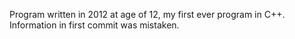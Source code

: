Program written in 2012 at age of 12, my first ever program in C++. Information in first commit was mistaken.
